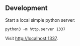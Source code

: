 ## Development

Start a local simple python server:

```
python3 -m http.server 1337
```

Visit [http://localhost:1337](http://localhost:1337).
